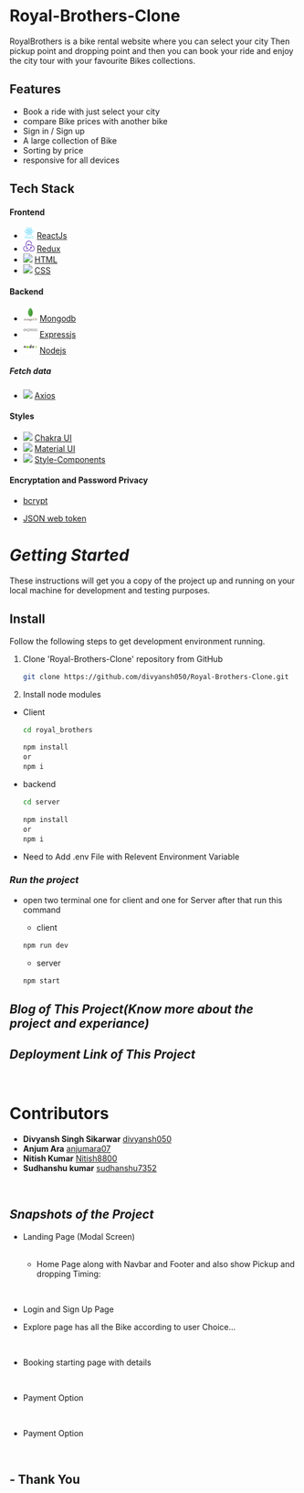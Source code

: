 # Royal-Brothers-Clone

RoyalBrothers is a bike rental website where you can select your city Then pickup point and dropping point and then you can book your ride and enjoy the city tour with your favourite Bikes collections. 

## Features

- Book a ride with just select your city
- compare Bike prices with another bike
- Sign in / Sign up
- A large collection of Bike
- Sorting by price
- responsive for all devices

## Tech Stack

#### **Frontend**

- <img src="https://raw.githubusercontent.com/devicons/devicon/master/icons/react/react-original-wordmark.svg" width=20/> [ReactJs](https://reactjs.org/)
- <img src="https://raw.githubusercontent.com/devicons/devicon/master/icons/redux/redux-original.svg" width=20 /> [Redux](https://redux.js.org)
- <img src="https://cdn-icons-png.flaticon.com/512/226/226269.png" width=20/> [HTML](https://www.w3.org/html/)
- <img src="https://cdn-icons-png.flaticon.com/512/732/732190.png" width=20 /> [CSS](https://www.w3schools.com/css/)

#### **Backend**

- <img src="https://raw.githubusercontent.com/devicons/devicon/master/icons/mongodb/mongodb-original-wordmark.svg" width=25 /> [Mongodb](https://www.mongodb.com/)
- <img src="https://raw.githubusercontent.com/devicons/devicon/master/icons/express/express-original-wordmark.svg" width=25 /> [Expressjs](https://expressjs.com/)
- <img src="https://raw.githubusercontent.com/devicons/devicon/master/icons/nodejs/nodejs-original-wordmark.svg" width=25 /> [Nodejs](https://nodejs.org/en/)

##### **Fetch data**

- <img src="https://user-images.githubusercontent.com/96018330/161415528-320c0f5a-9235-4c27-bd78-ce361d4b8ffe.png" width=20 /> [Axios](https://www.npmjs.com/package/axios)

#### **Styles**

- <img src="https://jquery-plugins.net/image/plugin/chakra-ui-simple-modular-accessible-ui-components-for-react-applications.png" width=25 /> [Chakra UI](https://chakra-ui.com)
- <img src="https://www.pngitem.com/pimgs/m/577-5779757_react-material-ui-logo-hd-png-download.png" width=20 /> [Material UI](https://mui.com/)
- <img src="https://cdn-media-1.freecodecamp.org/images/-bmCEVFtIS2uUfrccPhudu7cIVRtoBywTexv" width=20 /> [Style-Components](https://styled-components.com/)

#### **Encryptation and Password Privacy**

- [bcrypt](https://www.npmjs.com/package/bcrypt)
<!-- - [OTP oAuth](https://developers.google.com/identity/protocols/oauth2) -->
- [JSON web token](https://jwt.io)

# _Getting Started_

These instructions will get you a copy of the project up and running on your local machine for development and testing purposes.

## Install

Follow the following steps to get development environment running.

1. Clone 'Royal-Brothers-Clone' repository from GitHub

   ```bash
   git clone https://github.com/divyansh050/Royal-Brothers-Clone.git
   ```


1. Install node modules

- Client

  ```bash
  cd royal_brothers
  ```

  ```bash
  npm install
  or
  npm i
  ```

- backend

  ```bash
  cd server
  ```

  ```bash
  npm install
  or
  npm i
  ```

- Need to Add .env File with Relevent Environment Variable

### **_Run the project_**

- open two terminal one for client and one for Server after that run this command

  - client

  ```bash
  npm run dev
  ```

  - server

  ```bash
  npm start
  ```

## _Blog of This Project(Know more about the project and experiance)_

<!--   [Medium](https://medium.com/@vs9425348/royalbrothers-clone-project-d782874dd621) -->

## _Deployment Link of This Project_

<!--   [Medium](https://medium.com/@vs9425348/royalbrothers-clone-project-d782874dd621) -->


<br/>

# Contributors
- **Divyansh Singh Sikarwar** [divyansh050](https://github.com/divyansh050)
- **Anjum Ara** [anjumara07](https://github.com/anjumara07)
- **Nitish Kumar** [Nitish8800](https://github.com/Nitish8800)
- **Sudhanshu kumar** [sudhanshu7352](https://github.com/sudhanshu7352)

<br/> 

## **_Snapshots of the Project_**

- Landing Page (Modal Screen)
  

  <br/>

  - Home Page along with Navbar and Footer and also show Pickup and dropping Timing:

    

<br/>

- Login and Sign Up Page 
  



- Explore page has all the Bike according to user Choice...

    

  <br/>

- Booking starting page with details

  
   <br/>
   
- Payment Option

  
  <br/>

- Payment Option

 
  <br/>


##  - Thank You
